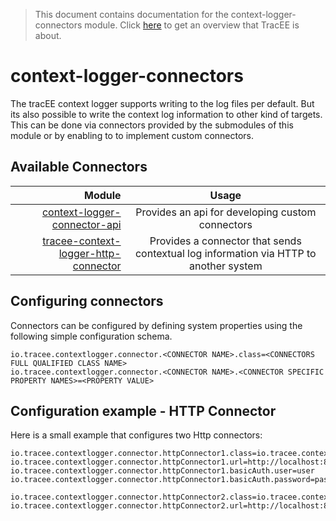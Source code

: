 > This document contains documentation for the context-logger-connectors module. Click [here](/README.md) to get an overview that TracEE is about.

# context-logger-connectors

The tracEE context logger supports writing to the log files per default. 
But its also possible to write the context log information to other kind of targets.
This can be done via connectors provided by the submodules of this module or by enabling to to implement custom connectors.

## Available Connectors

| Module                                                 | Usage |
|-------------------------------------------------------:|:-----:|
| [context-logger-connector-api](connector-api/)         | Provides an api for developing custom connectors |
| [tracee-context-logger-http-connector](http-connector/)| Provides a connector that sends contextual log information via HTTP to another system|


## Configuring connectors
Connectors can be configured by defining system properties using the following simple configuration schema. 

    io.tracee.contextlogger.connector.<CONNECTOR NAME>.class=<CONNECTORS FULL QUALIFIED CLASS NAME>
    io.tracee.contextlogger.connector.<CONNECTOR NAME>.<CONNECTOR SPECIFIC PROPERTY NAMES>=<PROPERTY VALUE>

## Configuration example - HTTP Connector
Here is a small example that configures two Http connectors:

    io.tracee.contextlogger.connector.httpConnector1.class=io.tracee.contextlogger.connector.HttpConnector
    io.tracee.contextlogger.connector.httpConnector1.url=http://localhost:8080/target
    io.tracee.contextlogger.connector.httpConnector1.basicAuth.user=user
    io.tracee.contextlogger.connector.httpConnector1.basicAuth.password=passwd
    
    io.tracee.contextlogger.connector.httpConnector2.class=io.tracee.contextlogger.connector.HttpConnector
    io.tracee.contextlogger.connector.httpConnector2.url=http://localhost:8090/anotherTarget
        
